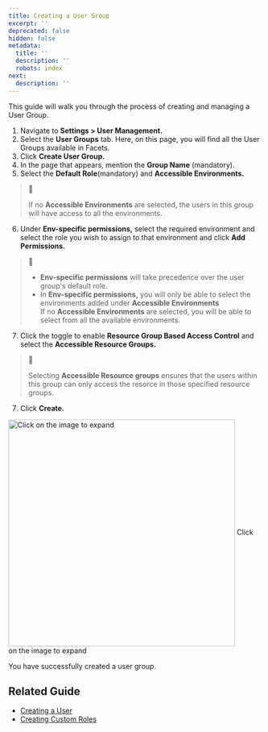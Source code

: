 ```yaml
---
title: Creating a User Group
excerpt: ''
deprecated: false
hidden: false
metadata:
  title: ''
  description: ''
  robots: index
next:
  description: ''
---
```

This guide will walk you through the process of creating and managing a User Group.

1. Navigate to **Settings > User Management.**
2. Select the **User Groups** tab. Here, on this page, you will find all the User Groups available in Facets.
3. Click **Create User Group.**
4. In the page that appears, mention the **Group Name** (mandatory).
5. Select the **Default Role**(mandatory) and **Accessible Environments.**

> 📘
>
> If no **Accessible Environments** are selected, the users in this group will have access to all the environments.

6. Under **Env-specific permissions,** select the required environment and select the role you wish to assign to that environment and click **Add Permissions.**

> 📘
>
> * **Env-specific permissions** will take precedence over the user group's default role. 
> * In **Env-specific permissions,** you will only be able to select the environments added under **Accessible Environments**\
>   If no **Accessible Environments** are selected, you will be able to select from all the available environments.

7. Click the toggle to enable **Resource Group Based Access Control** and select the **Accessible Resource Groups.**

> 📘
>
> Selecting **Accessible Resource groups** ensures that the users within this group can only access the  resorce in those specified resource groups.

7. Click **Create.**

<Image alt="Click on the image to expand" align="center" width="450px" border={true} src="https://files.readme.io/d592c7a-user_groups.gif">
  Click on the image to expand
</Image>

You have successfully created a user group.

## Related Guide

* [Creating a User](doc:creating-a-user)
* [Creating Custom Roles](doc:custom-roles)
